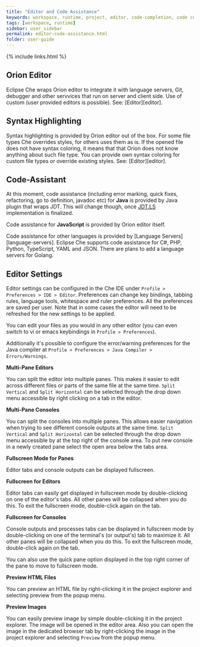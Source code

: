```yaml
---
title: "Editor and Code Assistance"
keywords: workspace, runtime, project, editor, code-completion, code completion, code assistance, intellisense
tags: [workspace, runtime]
sidebar: user_sidebar
permalink: editor-code-assistance.html
folder: user-guide
---
```


{% include links.html %}


## Orion Editor

Eclipse Che wraps Orion editor to integrate it with language servers, Git, debugger and other servvices that run on server and client side. Use of custom (user provided editors is possible). See: [Editor][editor].

## Syntax Highlighting

Syntax highlighting is provided by Orion editor out of the box. For some file types Che overrides styles, for others uses them as is. If the opened file does not have syntax coloring, it means that that Orion does not know anything about such file type. You can provide own syntax coloring for custom file types or override existing styles. See: [Editor][editor].

## Code-Assistant

At this moment, code assistance (including error marking, quick fixes, refactoring, go to definition, javadoc etc) for **Java** is provided by Java plugin that wraps JDT. This will change though, once [JDT.LS](https://github.com/eclipse/che/issues/6157) implementation is finalized.

Code assistance for **JavaScript** is provided by Orion editor itself.

Code assistance for other languages is provided by [Language Servers][language-servers]. Eclipse Che supports code assistance for C#, PHP, Python, TypeScript, YAML and JSON. There are plans to add a language servers for Golang.

## Editor Settings

Editor settings can be configured in the Che IDE under `Profile > Preferences > IDE > Editor`. Preferences can change key bindings, tabbing rules, language tools, whitespace and ruler preferences. All the preferences are saved per user. Note that in some cases the editor will need to be refreshed for the new settings to be applied.

You can edit your files as you would in any other editor (you can even switch to vi or emacs keybindings in `Profile > Preferences`).

Additionally it's possible to configure the error/warning preferences for the Java compiler at `Profile > Preferences > Java Compiler > Errors/Warnings`.

**Multi-Pane Editors**

You can split the editor into multiple panes. This makes it easier to edit across different files or parts of the same file at the same time. `Split Vertical` and `Split Horizontal` can be selected through the drop down menu accessible by right clicking on a tab in the editor.

**Multi-Pane Consoles**

You can split the consoles into multiple panes. This allows easier navigation when trying to see different console outputs at the same time. `Split Vertical` and `Split Horizontal` can be selected through the drop down menu accessible by at the top right of the console area. To put new console in a newly created pane select the open area below the tabs area.

**Fullscreen Mode for Panes**

Editor tabs and console outputs can be displayed fullscreen.

**Fullscreen for Editors**

Editor tabs can easily get displayed in fullscreen mode by double-clicking on one of the editor's tabs. All other panes will be collapsed when you do this. To exit the fullscreen mode, double-click again on the tab.

**Fullscreen for Consoles**

Console outputs and processes tabs can be displayed in fullscreen mode by double-clicking on one of the terminal's (or output's) tab to maximize it. All other panes will be collapsed when you do this. To exit the fullscreen mode, double-click again on the tab.

You can also use the quick pane option displayed in the top right corner of the pane to move to fullscreen mode.

**Preview HTML Files**

You can preview an HTML file by right-clicking it in the project explorer and selecting preview from the popup menu.

**Preview Images**

You can easily preview image by simple double-clicking it in the project explorer. The image will be opened in the editor area. Also you can open the image in the dedicated browser tab by right-clicking the image in the project explorer and selecting `Preview` from the popup menu.
